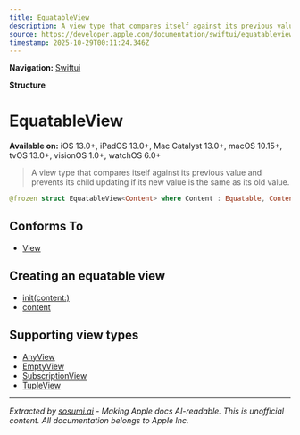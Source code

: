 ```yaml
---
title: EquatableView
description: A view type that compares itself against its previous value and prevents its child updating if its new value is the same as its old value.
source: https://developer.apple.com/documentation/swiftui/equatableview
timestamp: 2025-10-29T00:11:24.346Z
---
```


**Navigation:** [Swiftui](/documentation/swiftui)

**Structure**

# EquatableView

**Available on:** iOS 13.0+, iPadOS 13.0+, Mac Catalyst 13.0+, macOS 10.15+, tvOS 13.0+, visionOS 1.0+, watchOS 6.0+

> A view type that compares itself against its previous value and prevents its child updating if its new value is the same as its old value.

```swift
@frozen struct EquatableView<Content> where Content : Equatable, Content : View
```

## Conforms To

- [View](/documentation/swiftui/view)

## Creating an equatable view

- [init(content:)](/documentation/swiftui/equatableview/init(content:))
- [content](/documentation/swiftui/equatableview/content)

## Supporting view types

- [AnyView](/documentation/swiftui/anyview)
- [EmptyView](/documentation/swiftui/emptyview)
- [SubscriptionView](/documentation/swiftui/subscriptionview)
- [TupleView](/documentation/swiftui/tupleview)

---

*Extracted by [sosumi.ai](https://sosumi.ai) - Making Apple docs AI-readable.*
*This is unofficial content. All documentation belongs to Apple Inc.*
